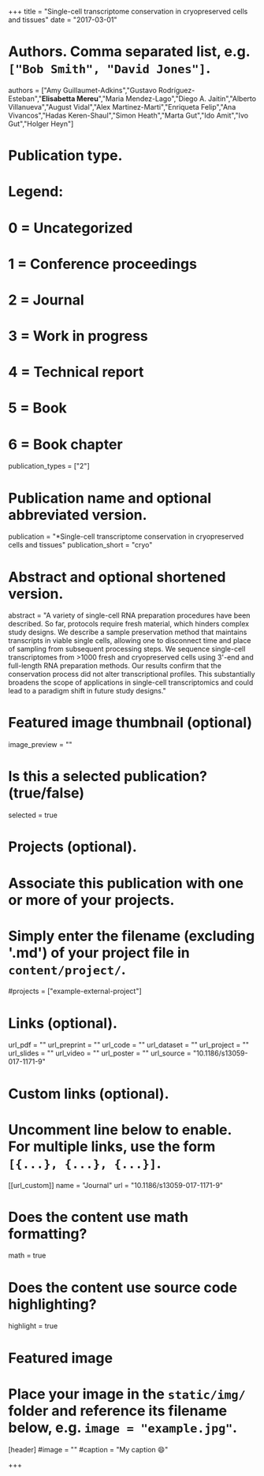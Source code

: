+++
title = "Single-cell transcriptome conservation in cryopreserved cells and tissues"
date = "2017-03-01"

# Authors. Comma separated list, e.g. `["Bob Smith", "David Jones"]`.


authors = ["Amy Guillaumet-Adkins","Gustavo Rodríguez-Esteban","**Elisabetta Mereu**","Maria Mendez-Lago","Diego A. Jaitin","Alberto Villanueva","August Vidal","Alex Martinez-Marti","Enriqueta Felip","Ana Vivancos","Hadas Keren-Shaul","Simon Heath","Marta Gut","Ido Amit","Ivo Gut","Holger Heyn"]



# Publication type.
# Legend:
# 0 = Uncategorized
# 1 = Conference proceedings
# 2 = Journal
# 3 = Work in progress
# 4 = Technical report
# 5 = Book
# 6 = Book chapter
publication_types = ["2"]

# Publication name and optional abbreviated version.
publication = "*Single-cell transcriptome conservation in cryopreserved cells and tissues"
publication_short = "cryo"


# Abstract and optional shortened version.
abstract = "A variety of single-cell RNA preparation procedures have been described. So far, protocols require fresh material, which hinders complex study designs. We describe a sample preservation method that maintains transcripts in viable single cells, allowing one to disconnect time and place of sampling from subsequent processing steps. We sequence single-cell transcriptomes from >1000 fresh and cryopreserved cells using 3'-end and full-length RNA preparation methods. Our results confirm that the conservation process did not alter transcriptional profiles. This substantially broadens the scope of applications in single-cell transcriptomics and could lead to a paradigm shift in future study designs."

# Featured image thumbnail (optional)
image_preview = ""

# Is this a selected publication? (true/false)
selected = true

# Projects (optional).
#   Associate this publication with one or more of your projects.
#   Simply enter the filename (excluding '.md') of your project file in `content/project/`.
#projects = ["example-external-project"]

# Links (optional).
url_pdf = ""
url_preprint = ""
url_code = ""
url_dataset = ""
url_project = ""
url_slides = ""
url_video = ""
url_poster = ""
url_source = "10.1186/s13059-017-1171-9"

# Custom links (optional).
#   Uncomment line below to enable. For multiple links, use the form `[{...}, {...}, {...}]`.
[[url_custom]]
name = "Journal"
url = "10.1186/s13059-017-1171-9"

# Does the content use math formatting?
math = true

# Does the content use source code highlighting?
highlight = true
  
# Featured image
# Place your image in the `static/img/` folder and reference its filename below, e.g. `image = "example.jpg"`.
[header]
#image = ""
#caption = "My caption :smile:"

+++


